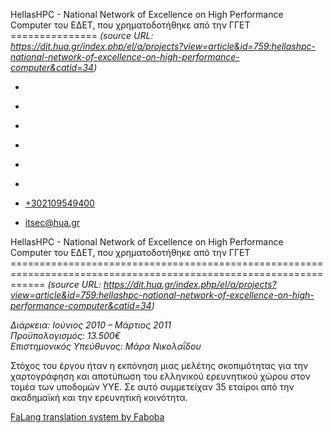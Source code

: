 HellasHPC - National Network of Excellence on High Performance Computer του ΕΔΕΤ, που χρηματοδοτήθηκε από την ΓΓΕΤ
===============    *(source URL: https://dit.hua.gr/index.php/el/a/projects?view=article&id=759:hellashpc-national-network-of-excellence-on-high-performance-computer&catid=34)*

*   [](https://www.facebook.com/ditharokopio)
*   [](https://www.youtube.com/channel/UCEHkYirpXF1nSLxDCrfDZ4A)
*   [](https://www.linkedin.com/company/77699385)
*   [](https://www.instagram.com/dithua)

*   [](https://dit.hua.gr/index.php/el/a/projects)
*   [](https://dit.hua.gr/index.php/en/research/projects)

*   [+302109549400](tel:+302109549400)
*   [itsec@hua.gr](mailto:itsec@hua.gr)

HellasHPC - National Network of Excellence on High Performance Computer του ΕΔΕΤ, που χρηματοδοτήθηκε από την ΓΓΕΤ
==================================================================================================================  *(source URL: https://dit.hua.gr/index.php/el/a/projects?view=article&id=759:hellashpc-national-network-of-excellence-on-high-performance-computer&catid=34)*

_Διάρκεια: Ιούνιος 2010 – Μάρτιος 2011_  
_Προϋπολογισμός: 13.500€_  
_Επιστημονικός Υπεύθυνος: Μάρα Νικολαΐδου_

Στόχος του έργου ήταν η εκπόνηση μιας μελέτης σκοπιμότητας για την χαρτογράφηση και αποτύπωση του ελληνικού ερευνητικού χώρου στον τομέα των υποδομών ΥΥΕ. Σε αυτό συμμετείχαν 35 εταίροι από την ακαδημαϊκή και την ερευνητική κοινότητα.

[FaLang translation system by Faboba](http://www.faboba.com/ "Faboba : Création de composantJoomla")

[](https://dit.hua.gr/index.php/el/a/projects?view=article&id=759:hellashpc-national-network-of-excellence-on-high-performance-computer&catid=34#)
